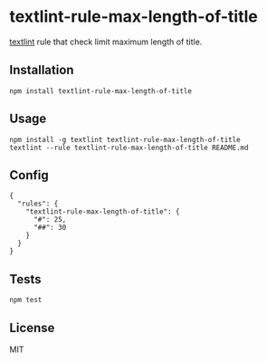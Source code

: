 # textlint-rule-max-length-of-title
[textlint](https://github.com/textlint/textlint) rule that check limit maximum length of title.

## Installation

```
npm install textlint-rule-max-length-of-title
```

## Usage

```
npm install -g textlint textlint-rule-max-length-of-title
textlint --rule textlint-rule-max-length-of-title README.md
```

## Config

```
{
  "rules": {
    "textlint-rule-max-length-of-title": {
      "#": 25,
      "##": 30
    }
  }
}
```

## Tests

```
npm test
```

## License
MIT
